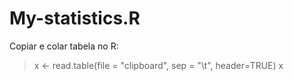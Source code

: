 # My-statistics.R

Copiar e colar tabela no R:
> x <- read.table(file = "clipboard", sep = "\t", header=TRUE)
 x
